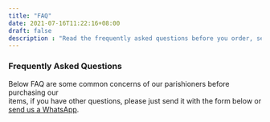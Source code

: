 ```yaml
---
title: "FAQ"
date: 2021-07-16T11:22:16+08:00
draft: false
description : "Read the frequently asked questions before you order, send us an email or whatsapp if you have another question, we are happy to help."
---
```


### Frequently Asked Questions

Below FAQ are some common concerns of our parishioners before purchasing our <br> items, if you have other questions, please just send it with the form below or [send us a WhatsApp](https://wa.link/kv9kkp).
